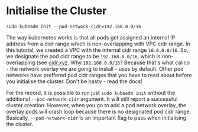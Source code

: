# Initialise the Cluster
```
sudo kubeadm init --pod-network-cidr=192.168.0.0/16
```

The way kubernetes works is that all pods get assigned an internal IP address from a cidr range which is non-overlapping with VPC cidr range. In this tutorial, we created a VPC with the internal cidr range `10.0.0.0/16`. So, we designate the pod cidr range to be `192.168.0.0/16`, which is non-overlapping (see [cidr.xyz](https://cidr.xyz/). Why `192.168.0.0/16`? Because that's what calico - the network overlay we are going to install - uses by default. Other pod networks have preffered pod cidr ranges that you have to read about before you initialise the cluster. Don't be hasty - read the docs!

For the record, it _is_ possible to run just `sudo kubeadm init` without the additional `--pod-network-cidr` argument. It will still report a successful cluster creation. However, when you go to add a pod network overlay, the overlay pods will crash loop because there is no designated pod cidr range. Basically, `--pod-network-cidr` is an important flag to pass when initialising the cluster.


